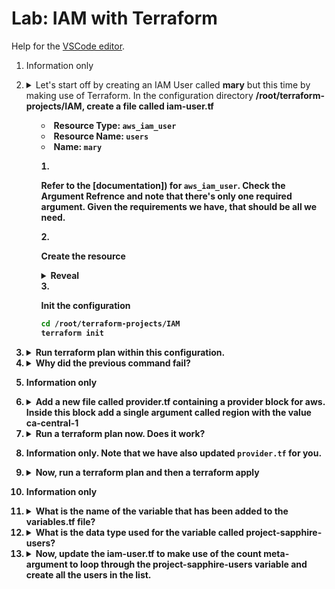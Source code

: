 # Lab: IAM with Terraform

Help for the [VSCode editor](https://github.com/kodekloudhub/community-faq/blob/main/docs/vscode-tips.md).

1.  Information only

1.  <details>
    <summary>Let's start off by creating an IAM User called <b>mary</b> but this time by making use of Terraform. In the configuration directory <b>/root/terraform-projects/IAM<b>, create a file called <b>iam-user.tf</b?</summary>

    * Resource Type: `aws_iam_user`
    * Resource Name: `users`
    * Name: `mary`

    1. Refer to the [documentation]) for `aws_iam_user`. Check the Argument Refrence and note that there's only one required argument. Given the requirements we have, that should be all we need.
    1. Create the resource

        <details>
        <summary>Reveal</summary>

        ```
        resource "aws_iam_user" "users" {
            name = "mary"
        }
        ```

        </details>

    1. Init the configuration

        ```bash
        cd /root/terraform-projects/IAM
        terraform init
        ```

    </details>

1.  <details>
    <summary>Run terraform plan within this configuration.</summary>

    ```bash
    terraform plan
    ```

    Note any error.

    </details>

1.  <details>
    <summary>Why did the previous command fail?</summary>

    From the error message we can see that it is

    > Region is not set.

    </details>

1.  Information only

1.  <details>
    <summary>Add a new file called provider.tf containing a provider block for aws.<br/>Inside this block add a single argument called <b>region</b> with the value <b>ca-central-1</b></summary>

    1. Add new file `provider.tf`
    1. Configure the provider block

        <details>
        <summary>Reveal</summary>

        ```
        provider "aws" {
            region = "ca-central-1"
        }
        ```

        </details>


    </details>

1.  <details>
    <summary>Run a terraform plan now. Does it work?</summary>

    ```bash
    terraform plan
    ```

    Note any error.

    </details>

1.  Information only. Note that we have also updated `provider.tf` for you.

1.  <details>
    <summary>Now, run a terraform plan and then a terraform apply</summary>

    ```bash
    terraform plan
    terraform apply
    ```

    </details>

1.  Information only

1.  <details>
    <summary>What is the name of the variable that has been added to the variables.tf file?</summary>

    Inspect `variables.tf`. There's only the one variable.

    </details>

1.  <details>
    <summary>What is the data type used for the variable called <b>project-sapphire-users</b>?</summary>

    Inspect the `type` argument of this variable

    </details>

1.  <details>
    <summary>Now, update the <b>iam-user.tf</b> to make use of the count meta-argument to loop through the <b>project-sapphire-users<b> variable and create all the users in the list.</summary>

    What needs to be done here is almost exactly the same as you did in Q6 in the [count and for_each](../04-working-with-terraform/04-count-and-for-each.md) lab in course section 4.

    1. Update the resource accordingly.

        <details>
        <summary>Reveal</summary>

        ```
        resource "aws_iam_user" "users" {
            count = length(var.project-sapphire-users)
            name = var.project-sapphire-users[count.index]
        }
        ```

        </details>

    </details>

